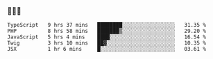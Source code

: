 ### 👋👋👋
<!--START_SECTION:waka-->
```text
TypeScript   9 hrs 37 mins   ████████░░░░░░░░░░░░░░░░░   31.35 % 
PHP          8 hrs 58 mins   ███████▒░░░░░░░░░░░░░░░░░   29.20 % 
JavaScript   5 hrs 4 mins    ████░░░░░░░░░░░░░░░░░░░░░   16.54 % 
Twig         3 hrs 10 mins   ██▓░░░░░░░░░░░░░░░░░░░░░░   10.35 % 
JSX          1 hr 6 mins     █░░░░░░░░░░░░░░░░░░░░░░░░   03.61 % 
```
<!--END_SECTION:waka-->
